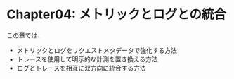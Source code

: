 # Chapter04: メトリックとログとの統合

この章では、
  * メトリックとログをリクエストメタデータで強化する方法
  * トレースを使用して明示的な計測を置き換える方法
  * ログとトレースを相互に双方向に統合する方法
